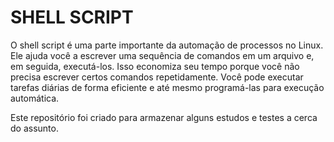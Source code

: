 # SHELL SCRIPT

O shell script é uma parte importante da automação de processos no Linux. Ele ajuda você a escrever uma sequência de comandos em um arquivo e, em seguida, executá-los. Isso economiza seu tempo porque você não precisa escrever certos comandos repetidamente. Você pode executar tarefas diárias de forma eficiente e até mesmo programá-las para execução automática.

Este repositório foi criado para armazenar alguns estudos e testes a cerca do assunto.